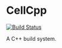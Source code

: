 CellCpp
=======
[![Build Status](https://travis-ci.org/rafalprzywarski/travis-ci-status.svg?branch=master)](https://travis-ci.org/rafalprzywarski/travis-ci-status)

A C++ build system.
